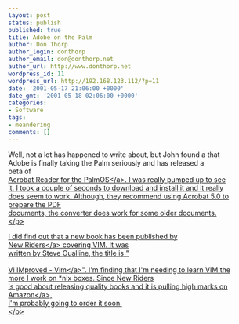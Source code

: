 ```yaml
---
layout: post
status: publish
published: true
title: Adobe on the Palm
author: Don Thorp
author_login: donthorp
author_email: don@donthorp.net
author_url: http://www.donthorp.net
wordpress_id: 11
wordpress_url: http://192.168.123.112/?p=11
date: '2001-05-17 21:06:00 +0000'
date_gmt: '2001-05-18 02:06:00 +0000'
categories:
- Software
tags:
- meandering
comments: []
---
```

<p>
					Well, not a lot has happened to write about, but John found a that<br />
					Adobe is finally taking the Palm seriously and has released a<br />
					beta of <a href="http:&#47;&#47;www.adobe.com&#47;products&#47;acrobat&#47;readerforpalm.html" target="_blank"><br />
					Acrobat Reader for the PalmOS<&#47;a>. I was really pumped up to see<br />
					it. I took a couple of seconds to download and install it and it really<br />
					does seem to work. Although, they recommend using Acrobat 5.0 to prepare the PDF<br />
					documents, the converter does work for some older documents.<br />
				<&#47;p></p>
<p>
					I did find out that a new book has been published by<br />
					<a href="http:&#47;&#47;www.newriders.com" target="_blank">New Riders<&#47;a> covering VIM. It was<br />
					written by Steve Oualline, the title is "<br />
					<a href="http:&#47;&#47;http:&#47;&#47;www.newriders.com&#47;books&#47;title.cfm?isbn=0735710015" target="_blank"><br />
					Vi IMproved - Vim<&#47;a>". I'm finding that I'm needing to learn VIM the<br />
					more I work on *nix boxes. Since New Riders<br />
					is good about releasing quality books and it is pulling high marks on<br />
					<a href="http:&#47;&#47;www.amazon.com&#47;exec&#47;obidos&#47;ASIN&#47;0735710015&#47;o&#47;qid=990152393&#47;sr=8-1&#47;ref=aps_sr_b_1_1&#47;107-9207198-1168520" target="_blank">Amazon<&#47;a>,<br />
					I'm probably going to order it soon.<br />
				<&#47;p></p>
